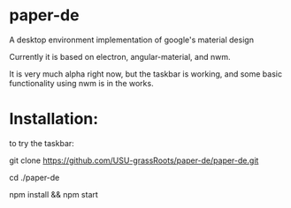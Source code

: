 # paper-de
A desktop environment implementation of google's material design

Currently it is based on electron, angular-material, and nwm.

It is very much alpha right now, but the taskbar is working, and some basic functionality using nwm is in the works.

Installation:
====
to try the taskbar:

git clone https://github.com/USU-grassRoots/paper-de/paper-de.git

cd ./paper-de

npm install && npm start



